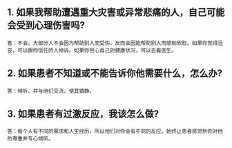 ## 1. 如果我帮助遭遇重大灾害或异常悲痛的人，自己可能会受到心理伤害吗?

    答：不会。大部分人不会因为帮助别人而受伤，反而会因能帮助别人而感到欣慰。如果你觉得沮丧，可以跟你信任的人倾诉。如果你担心自己的健康状况，可以去看医生。



## 2. 如果患者不知道或不能告诉你他需要什么，怎么办?

    答：倾听，并与他们交流，使其镇静。



## 3. 如果患者有过激反应，我该怎么做?

    答：每个人有不同的需求和人生经历，所以他们对你会有不同的反应。始终让患者感觉到你对他的尊重并专心倾听。